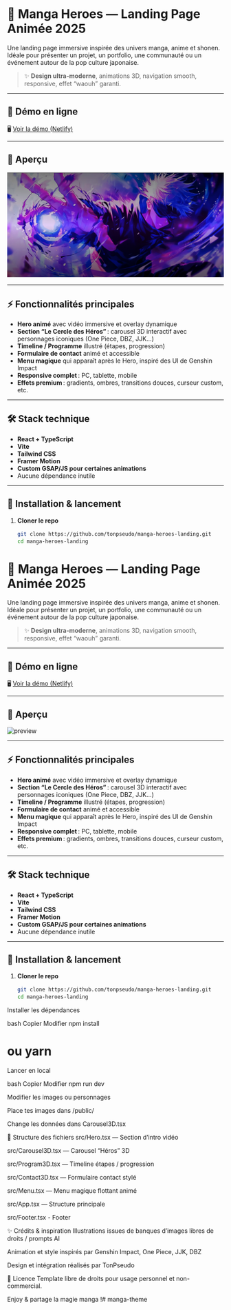 # 🌸 Manga Heroes — Landing Page Animée 2025

Une landing page immersive inspirée des univers manga, anime et shonen.  
Idéale pour présenter un projet, un portfolio, une communauté ou un événement autour de la pop culture japonaise.

> ✨ **Design ultra-moderne**, animations 3D, navigation smooth, responsive, effet “waouh” garanti.

---

## 🚀 Démo en ligne

🖥️ [Voir la démo (Netlify)](https://tonlien.netlify.app)

---

## 🎨 Aperçu

![preview](./preview-manga-heroes.jpg)

---

## ⚡️ Fonctionnalités principales

- **Hero animé** avec vidéo immersive et overlay dynamique
- **Section “Le Cercle des Héros”** : carousel 3D interactif avec personnages iconiques (One Piece, DBZ, JJK…)
- **Timeline / Programme** illustré (étapes, progression)
- **Formulaire de contact** animé et accessible
- **Menu magique** qui apparaît après le Hero, inspiré des UI de Genshin Impact
- **Responsive complet** : PC, tablette, mobile
- **Effets premium** : gradients, ombres, transitions douces, curseur custom, etc.

---

## 🛠 Stack technique

- **React + TypeScript**
- **Vite**
- **Tailwind CSS**
- **Framer Motion**
- **Custom GSAP/JS pour certaines animations**
- Aucune dépendance inutile

---

## 🚚 Installation & lancement

1. **Cloner le repo**
   ```bash
   git clone https://github.com/tonpseudo/manga-heroes-landing.git
   cd manga-heroes-landing


# 🌸 Manga Heroes — Landing Page Animée 2025

Une landing page immersive inspirée des univers manga, anime et shonen.  
Idéale pour présenter un projet, un portfolio, une communauté ou un événement autour de la pop culture japonaise.

> ✨ **Design ultra-moderne**, animations 3D, navigation smooth, responsive, effet “waouh” garanti.

---

## 🚀 Démo en ligne

🖥️ [Voir la démo (Netlify)](https://tonlien.netlify.app)

---

## 🎨 Aperçu

![preview](./public/preview-manga-heroes.jpg)

---

## ⚡️ Fonctionnalités principales

- **Hero animé** avec vidéo immersive et overlay dynamique
- **Section “Le Cercle des Héros”** : carousel 3D interactif avec personnages iconiques (One Piece, DBZ, JJK…)
- **Timeline / Programme** illustré (étapes, progression)
- **Formulaire de contact** animé et accessible
- **Menu magique** qui apparaît après le Hero, inspiré des UI de Genshin Impact
- **Responsive complet** : PC, tablette, mobile
- **Effets premium** : gradients, ombres, transitions douces, curseur custom, etc.

---

## 🛠 Stack technique

- **React + TypeScript**
- **Vite**
- **Tailwind CSS**
- **Framer Motion**
- **Custom GSAP/JS pour certaines animations**
- Aucune dépendance inutile

---

## 🚚 Installation & lancement

1. **Cloner le repo**
   ```bash
   git clone https://github.com/tonpseudo/manga-heroes-landing.git
   cd manga-heroes-landing

Installer les dépendances

bash
Copier
Modifier
npm install
# ou yarn


Lancer en local

bash
Copier
Modifier
npm run dev

Modifier les images ou personnages

Place tes images dans /public/

Change les données dans Carousel3D.tsx

📁 Structure des fichiers
src/Hero.tsx — Section d’intro vidéo

src/Carousel3D.tsx — Carousel “Héros” 3D

src/Program3D.tsx — Timeline étapes / progression

src/Contact3D.tsx — Formulaire contact stylé

src/Menu.tsx — Menu magique flottant animé

src/App.tsx — Structure principale

src/Footer.tsx - Footer



✨ Crédits & inspiration
Illustrations issues de banques d’images libres de droits / prompts AI

Animation et style inspirés par Genshin Impact, One Piece, JJK, DBZ

Design et intégration réalisés par TonPseudo

📜 Licence
Template libre de droits pour usage personnel et non-commercial.


Enjoy & partage la magie manga !#   m a n g a - t h e m e 
 
 